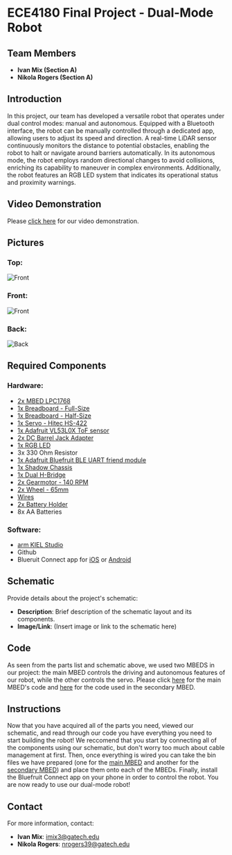 # ECE4180 Final Project - Dual-Mode Robot

## Team Members

- **Ivan Mix (Section A)**
- **Nikola Rogers (Section A)**

## Introduction

In this project, our team has developed a versatile robot that operates under dual control modes: manual and autonomous. Equipped with a Bluetooth interface, the robot can be manually controlled through a dedicated app, allowing users to adjust its speed and direction. A real-time LiDAR sensor continuously monitors the distance to potential obstacles, enabling the robot to halt or navigate around barriers automatically. In its autonomous mode, the robot employs random directional changes to avoid collisions, enriching its capability to maneuver in complex environments. Additionally, the robot features an RGB LED system that indicates its operational status and proximity warnings.

## Video Demonstration

Please [click here](https://youtu.be/LskHHatkHdY) for our video demonstration.

## Pictures

### Top:

![Front](https://github.com/imix8/ECE4180_FinalProject/blob/main/Pictures/IMG_7470.jpg)

### Front:

![Front](https://github.com/imix8/ECE4180_FinalProject/blob/main/Pictures/IMG_7472.jpg)

### Back:

![Back](https://github.com/imix8/ECE4180_FinalProject/blob/main/Pictures/IMG_7471.jpg)

## Required Components

### Hardware:

- [2x MBED LPC1768](https://os.mbed.com/platforms/mbed-LPC1768/)
- [1x Breadboard - Full-Size](https://www.sparkfun.com/products/12615)
- [1x Breadboard - Half-Size](https://www.sparkfun.com/products/12002)
- [1x Servo - Hitec HS-422](https://www.sparkfun.com/products/11884)
- [1x Adafruit VL53L0X ToF sensor](https://www.adafruit.com/product/3317)
- [2x DC Barrel Jack Adapter](https://www.sparkfun.com/products/10811)
- [1x RGB LED](https://www.sparkfun.com/products/105)
- 3x 330 Ohm Resistor
- [1x Adafruit Bluefruit BLE UART friend module](https://os.mbed.com/users/4180_1/notebook/adafruit-bluefruit-le-uart-friend---bluetooth-low-/)
- [1x Shadow Chassis](https://www.sparkfun.com/products/13301)
- [1x Dual H-Bridge](https://www.sparkfun.com/products/14450)
- [2x Gearmotor - 140 RPM](https://www.sparkfun.com/products/13302)
- [2x Wheel - 65mm](https://www.sparkfun.com/products/13259)
- [Wires](https://www.sparkfun.com/products/124)
- [2x Battery Holder](https://www.sparkfun.com/products/12083)
- 8x AA Batteries

### Software:

- [arm KIEL Studio](https://studio.keil.arm.com/auth/login)
- Github
- Blueruit Connect app for [iOS](https://apps.apple.com/app/id830125974) or [Android](https://play.google.com/store/apps/details?id=com.adafruit.bluefruit.le.connect&pcampaignid=web_share)

## Schematic

Provide details about the project's schematic:

- **Description**: Brief description of the schematic layout and its components.
- **Image/Link**: (Insert image or link to the schematic here)

## Code

As seen from the parts list and schematic above, we used two MBEDS in our project: the main MBED controls the driving and autonomous features of our robot, while the other controls the servo. Please click [here](https://github.com/imix8/ECE4180_FinalProject/blob/main/main_mbed/main.cpp) for the main MBED's code and [here](https://github.com/imix8/ECE4180_FinalProject/blob/main/servo_mbed/main.cpp) for the code used in the secondary MBED.

## Instructions

Now that you have acquired all of the parts you need, viewed our schematic, and read through our code you have everything you need to start building the robot! We reccomend that you start by connecting all of the components using our schematic, but don't worry too much about cable management at first. Then, once everything is wired you can take the bin files we have prepared (one for the [main MBED](https://github.com/imix8/ECE4180_FinalProject/blob/main/main_mbed.LPC1768.bin) and another for the [secondary MBED](https://github.com/imix8/ECE4180_FinalProject/blob/main/servo_mbed.LPC1768.bin)) and place them onto each of the MBEDs. Finally, install the Bluefruit Connect app on your phone in order to control the robot. You are now ready to use our dual-mode robot!

## Contact

For more information, contact:

- **Ivan Mix**: imix3@gatech.edu
- **Nikola Rogers**: nrogers39@gatech.edu
